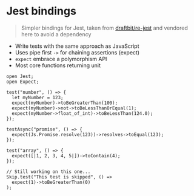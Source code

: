 # Jest bindings

> Simpler bindings for Jest, taken from [draftbit/re-jest](https://github.com/draftbit/re-jest) and
> vendored here to avoid a dependency

- Write tests with the same approach as JavaScript
- Uses pipe first `->` for chaining assertions (expect)
- `expect` embrace a polymorphism API
- Most core functions returning unit

```reason
open Jest;
open Expect;

test("number", () => {
  let myNumber = 123;
  expect(myNumber)->toBeGreaterThan(100);
  expect(myNumber)->not->toBeLessThanOrEqual(1);
  expect(myNumber->float_of_int)->toBeLessThan(124.0);
});

testAsync("promise", () => {
  expect(Js.Promise.resolve(123))->resolves->toEqual(123);
});

test("array", () => {
  expect([|1, 2, 3, 4, 5|])->toContain(4);
});

// Still working on this one...
Skip.test("This test is skipped", () =>
  expect(1)->toBeGreaterThan(0)
);
```
